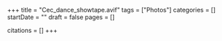 +++
title = "Cec_dance_showtape.avif"
tags = ["Photos"]
categories = []
startDate = ""
draft = false
pages = []

citations = []
+++
